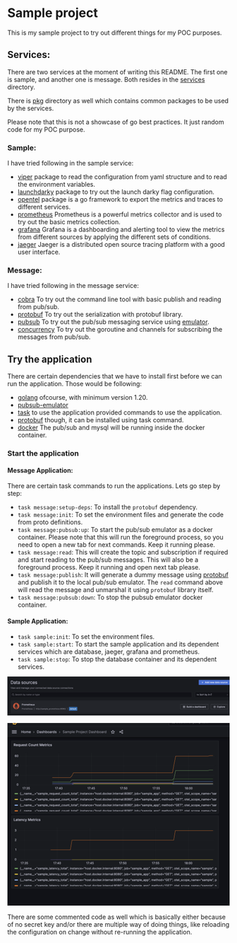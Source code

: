 # Sample project

This is my sample project to try out different things for my POC purposes.


## Services:

There are two services at the moment of writing this README. The first one is sample, and another one is message. Both resides in the [services][1] directory.

There is [pkg][2] directory as well which contains common packages to be used by the services.

Please note that this is not a showcase of go best practices. It just random code for my POC purpose.

### Sample:

I have tried following in the sample service:

- [viper][4] package to read the configuration from yaml structure and to read the environment variables.
- [launchdarky][5] package to try out the launch darky flag configuration.
- [opentel][15] package is a go framework to export the metrics and traces to different services.
- [prometheus][16] Prometheus is a powerful metrics collector and is used to try out the basic metrics collection.
- [grafana][17] Grafana is a dashboarding and alerting tool to view the metrics from different sources by applying the different sets of conditions.
- [jaeger][19] Jaeger is a distributed open source tracing platform with a good user interface.

### Message:

I have tried following in the message service:

- [cobra][6] To try out the command line tool with basic publish and reading from pub/sub.
- [protobuf][7] To try out the serialization with protobuf library.
- [pubsub][8] To try out the pub/sub messaging service using [emulator][9].
- [concurrency][10] To try out the goroutine and channels for subscribing the messages from pub/sub.


## Try the application

There are certain dependencies that we have to install first before we can run the application. Those would be following:

- [golang][11] ofcourse, with minimum version 1.20.
- [pubsub-emulator][9]
- [task][12] to use the application provided commands to use the application.
- [protobuf][13] though, it can be installed using task command.
- [docker][14] The pub/sub and mysql will be running inside the docker container.

### Start the application

#### Message Application:

There are certain task commands to run the applications. Lets go step by step:

- `task message:setup-deps`: To install the `protobuf` dependency.
- `task message:init`: To set the environment files and generate the code from proto definitions.
- `task message:pubsub:up`: To start the pub/sub emulator as a docker container. Please note that this will run the foreground process, so you need to open a new tab for next commands. Keep it running please.
- `task message:read`: This will create the topic and subscription if required and start reading to the pub/sub messages. This will also be a foreground process. Keep it running and open next tab please.
-  `task message:publish`: It will generate a dummy message using [protobuf][13] and publish it to the local pub/sub emulator. The `read` command above will read the message and unmarshal it using `protobuf` library itself.
- `task message:pubsub:down`: To stop the pubsub emulator docker container.

#### Sample Application:

- `task sample:init`: To set the environment files.
- `task sample:start`: To start the sample application and its dependent services which are database, jaeger, grafana and prometheus.
- `task sample:stop`: To stop the database container and its dependent services.

![grafana datasource config](./docs/images/grafana-datasource-config.png)

![grafana dashboard](./docs/images/grafana-dashboard.png)

There are some commented code as well which is basically either because of no secret key and/or there are multiple way of doing things, like reloading the configuration on change without re-running the application.

[1]:./services
[2]:./pkg/
[3]:./services/sample/config/config.yaml
[4]:https://github.com/spf13/viper
[5]:https://github.com/launchdarkly/go-sdk-common
[6]:https://github.com/spf13/cobra
[7]:https://github.com/golang/protobuf
[8]:https://pkg.go.dev/cloud.google.com/go/pubsub
[9]:https://cloud.google.com/pubsub/docs/emulator
[10]:https://medium.com/nerd-for-tech/learning-go-concurrency-goroutines-channels-8836b3c34152
[11]:https://go.dev/doc/install
[12]:https://taskfile.dev/
[13]:https://protobuf.dev/
[14]:https://www.docker.com/get-started/
[15]:https://github.com/open-telemetry/opentelemetry-go
[16]:https://prometheus.io/
[17]:https://grafana.com/
[18]:./build/prometheus/prometheus.yml
[19]:https://www.jaegertracing.io/docs/1.51/
